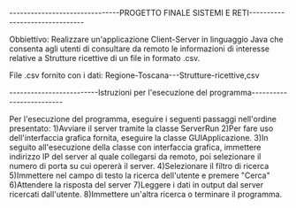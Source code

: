 -------------------------------PROGETTO FINALE SISTEMI E RETI-------------------------------

Obbiettivo: Realizzare un'applicazione Client-Server in linguaggio Java che consenta agli 
utenti di consultare da remoto le informazioni di interesse relative a Strutture ricettive 
di un file in formato .csv.

File .csv fornito con i dati: Regione-Toscana---Strutture-ricettive,csv 


-------------------------Istruzioni per l'esecuzione del programma-------------------------

Per l'esecuzione del programma, eseguire i seguenti passaggi nell'ordine presentato:
1)Avviare il server tramite la classe ServerRun 
2)Per fare uso dell'interfaccia grafica fornita, eseguire la classe GUIApplicazione.
3)In seguito all'esecuzione della classe con interfaccia grafica, immettere indirizzo IP del
  server al quale collegarsi da remoto, poi selezionare il numero di porta su cui opererà il
  server.
4)Selezionare il filtro di ricerca
5)Immettere nel campo di testo la ricerca dell'utente e premere "Cerca"
6)Attendere la risposta del server
7)Leggere i dati in output dal server ricercati dall'utente.
8)Immettere un'altra ricerca o terminare il programma.
